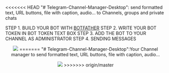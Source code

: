 <<<<<<< HEAD
"# Telegram-Channel-Manager-Desktop": send formatted text, URL buttons, file with caption, audio... to Channels, groups and private chats

STEP 1. BUILD YOUR BOT WITH <a href="https://telegram.me/BotFather">BOTFATHER</a>
STEP 2. WRITE YOUR BOT TOKEN IN BOT TOKEN TEXT BOX 
STEP 3. ADD THE BOT TO YOUR CHANNEL AS ADMINISTRATOR
STEP 4. SENDING MESSAGES

<p align="center">
  <img src="http://introducing.ir/wp-content/uploads/2016/05/App.jpg"/>
=======
"# Telegram-Channel-Manager-Desktop":Your Channel manager to send formatted text, URL buttons, file with caption, audio...
<p align="center">
  <img src="http://introducing.ir/wp-content/uploads/2016/05/TCMD-LLL.jpg"/>
>>>>>>> origin/master
</p>
